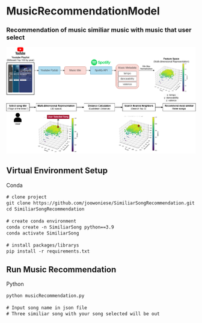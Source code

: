 # MusicRecommendationModel
### Recommendation of music similiar music with music that user select 


![Architecture](https://github.com/joowoniese/MusicRecommendation/blob/main/ModelInfo/Musicdata.png)
![Architecture](https://github.com/joowoniese/MusicRecommendation/blob/main/ModelInfo/MusicRecommendation_logics.png)

## Virtual Environment Setup
Conda
```
# clone project
git clone https://github.com/joowoniese/SimiliarSongRecommendation.git
cd SimiliarSongRecommendation

# create conda environment
conda create -n SimiliarSong python==3.9
conda activate SimiliarSong

# install packages/librarys
pip install -r requirements.txt
```

## Run Music Recommendation
Python
```
python musicRecommendation.py

# Input song name in json file
# Three similiar song with your song selected will be out
```
